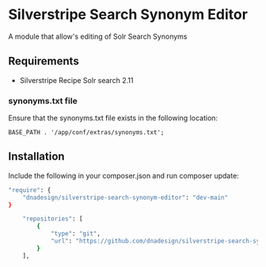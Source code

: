 # Silverstripe Search Synonym Editor

A module that allow's editing of Solr Search Synonyms

## Requirements

* Silverstripe Recipe Solr search 2.11

### synonyms.txt file

Ensure that the synonyms.txt file exists in the following location:

```
BASE_PATH . '/app/conf/extras/synonyms.txt';
```

## Installation

Include the following in your composer.json and run composer update:

```bash
"require": {
    "dnadesign/silverstripe-search-synonym-editor": "dev-main"
}
```

```bash
    "repositories": [
        {
            "type": "git",
            "url": "https://github.com/dnadesign/silverstripe-search-synonym-editor.git"
        }
    ],
```